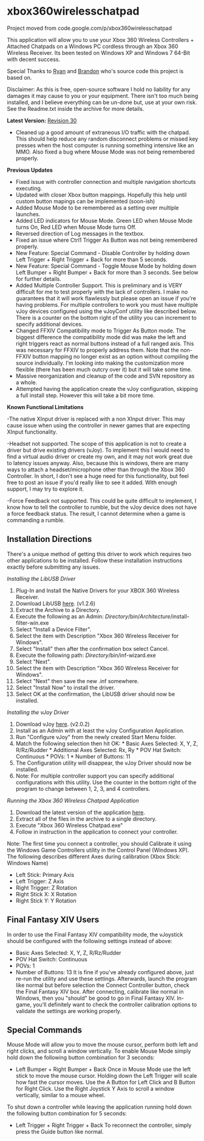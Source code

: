 # xbox360wirelesschatpad
Project moved from code.google.com/p/xbox360wirelesschatpad

This application will allow you to use your Xbox 360 Wireless Controllers + Attached Chatpads on a Windows PC cordless through an Xbox 360 Wireless Receiver. Its been tested on Windows XP and Windows 7 64-Bit with decent success.

Special Thanks to [Ryan](http://thepocketofresistance.wordpress.com) and [Brandon](http://brandonw.net) who's source code this project is based on.

Disclaimer: As this is free, open-source software I hold no liability for any damages it may cause to you or your equipment. There isn't too much being installed, and I believe everything can be un-done but, use at your own risk. See the Readme.txt inside the archive for more details.

**Latest Version:** [Revision 30](https://github.com/KytechN24/xbox360wirelesschatpad/raw/master/Xbox%20360%20Wireless%20Chatpad.zip)

  * Cleaned up a good amount of extraneous I/O traffic with the chatpad. This should help reduce any random disconnect problems or missed key presses when the host computer is running something intensive like an MMO. Also fixed a bug where Mouse Mode was not being remembered properly.

**Previous Updates**
  * Fixed issue with controller connection and multiple navigation shortcuts executing.
  * Updated with closer Xbox button mappings. Hopefully this help until custom button mapings can be implemented (soon-ish)
  * Added Mouse Mode to be remembered as a setting over multiple launches.
  * Added LED indicators for Mouse Mode. Green LED when Mouse Mode turns On, Red LED when Mouse Mode turns Off.
  * Reversed direction of Log messages in the textbox.
  * Fixed an issue where Ctrl1 Trigger As Button was not being remembered properly.
  * New Feature: Special Command - Disable Controller by holding down Left Trigger + Right Trigger + Back for more than 5 seconds.
  * New Feature: Special Command - Toggle Mouse Mode by holding down Left Bumper + Right Bumper + Back for more than 3 seconds. See below for further details.
  * Added Multiple Controller Support. This is preliminary and is VERY difficult for me to test properly with the lack of controllers. I make no guarantees that it will work flawlessly but please open an issue if you're having problems. For multiple controllers to work you must have multiple vJoy devices configured using the vJoyConf utility like described below. There is a counter on the bottom right of the utility you can increment to specify additional devices.
  * Changed FFXIV Compatibility mode to Trigger As Button mode. The biggest difference the compatibility mode did was make the left and right triggers react as normal buttons instead of a full ranged axis. This was necessary for FFXIV to properly address them. Note that the non-FFXIV button mapping no longer exist as an option without compiling the source individually. I'm looking into making the customization more flexible (there has been much outcry over it) but it will take some time.
  * Massive reorganization and cleanup of the code and SVN repository as a whole.
  * Attempted having the application create the vJoy configuration, skipping a full install step. However this will take a bit more time.

**Known Functional Limitations**

-The native XInput driver is replaced with a non XInput driver. This may cause issue when using the controller in newer games that are expecting XInput functionality.

-Headset not supported. The scope of this application is not to create a driver but drive existing drivers (vJoy). To implement this I would need to find a virtual audio driver or create my own, and it may not work great due to latency issues anyway. Also, because this is windows, there are many ways to attach a headset/microphone other than through the Xbox 360 Controller. In short, I don't see a huge need for this functionality, but feel free to post an issue if you'd really like to see it added. With enough support, I may try to explore it.

-Force Feedback not supported. This could be quite difficult to implement, I know how to tell the controller to rumble, but the vJoy device does not have a force feedback status. The result, I cannot determine when a game is commanding a rumble.

## Installation Directions ##
There's a unique method of getting this driver to work which requires two other applications to be installed. Follow these installation instructions exactly before submitting any issues.

_Installing the LibUSB Driver_
  1. Plug-In and Install the Native Drivers for your XBOX 360 Wireless Receiver.
  1. Download LibUSB [here](http://sourceforge.net/projects/libusb-win32/files). (v1.2.6)
  1. Extract the Archive to a Directory.
  1. Execute the following as an Admin: _Directory_/bin/_Architecture_/install-filter-win.exe
  1. Select "Install a Device Filter".
  1. Select the item with Description "Xbox 360 Wireless Receiver for Windows".
  1. Select "Install" then after the confirmation box select Cancel.
  1. Execute the following path: _Directory_/bin/inf-wizard.exe
  1. Select "Next".
  1. Select the item with Description "Xbox 360 Wireless Receiver for Windows".
  1. Select "Next" then save the new .inf somewhere.
  1. Select "Install Now" to install the driver.
  1. Select OK at the confirmation, the LibUSB driver should now be installed.

_Installing the vJoy Driver_
  1. Download vJoy [here](http://sourceforge.net/projects/vjoystick/files/Beta%202). (v2.0.2)
  1. Install as an Admin with at least the vJoy Configuration Application.
  1. Run "Configure vJoy" from the newly created Start Menu folder.
  1. Match the following selection then hit OK:
    * Basic Axes Selected: X, Y, Z, R/Rz/Rudder
    * Additional Axes Selected: Rx, Ry
    * POV Hat Switch: Continuous
    * POVs: 1
    * Number of Buttons: 11
  1. The Configuration utility will disappear, the vJoy Driver should now be installed.
  1. Note: For multiple controller support you can specify additional configurations with this utility. Use the counter in the bottom right of the program to change between 1, 2, 3, and 4 controllers.

_Running the Xbox 360 Wireless Chatpad Application_
  1. Download the latest version of the application [here](https://github.com/KytechN24/xbox360wirelesschatpad/raw/master/Xbox%20360%20Wireless%20Chatpad.zip).
  1. Extract all of the files in the archive to a single directory.
  1. Execute "Xbox 360 Wireless Chatpad.exe"
  1. Follow in instruction in the application to connect your controller.

Note: The first time you connect a controller, you should Calibrate it using the Windows Game Controllers utility in the Control Panel (Windows XP). The following describes different Axes during calibration (Xbox Stick: Windows Name)
  * Left Stick: Primary Axis
  * Left Trigger: Z Axis
  * Right Trigger: Z Rotation
  * Right Stick X: X Rotation
  * Right Stick Y: Y Rotation

## Final Fantasy XIV Users ##
In order to use the Final Fantasy XIV compatibility mode, the vJoystick should be configured with the following settings instead of above:
  * Basic Axes Selected: X, Y, Z, R/Rz/Rudder
  * POV Hat Switch: Continuous
  * POVs: 1
  * Number of Buttons: 13
It is fine if you've already configured above, just re-run the utility and use these settings. Afterwards, launch the program like normal but before selection the Connect Controller button, check the Final Fantasy XIV box. After connecting, calibrate like normal in Windows, then you "should" be good to go in Final Fantasy XIV. In-game, you'll definitely want to check the controller calibration options to validate the settings are working properly.

## Special Commands ##
Mouse Mode will allow you to move the mouse cursor, perform both left and right clicks, and scroll a window vertically. To enable Mouse Mode simply hold down the following button combination for 3 seconds:
  * Left Bumper + Right Bumper + Back
Once in Mouse Mode use the left stick to move the mouse cursor. Holding down the Left Trigger will scale how fast the cursor moves. Use the A Button for Left Click and B Button for Right Click. Use the Right Joystick Y Axis to scroll a window vertically, similar to a mouse wheel.

To shut down a controller while leaving the application running hold down the following button combination for 5 seconds:
  * Left Trigger + Right Trigger + Back
To reconnect the controller, simply press the Guide button like normal.
